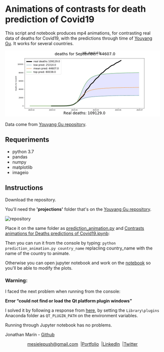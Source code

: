 # Animations of contrasts for death prediction of Covid19
 This script and notebook produces mp4 animations, for contrasting real data of deaths for Covid19, with the predictions through time of [Youyang Gu](https://github.com/youyanggu/covid19_projections). It works for several countries.

 ![GIF EXAMPLE](test.gif)

Data come from [Youyang Gu repository](https://github.com/youyanggu/covid19_projections).

## Requeriments
* python 3.7
* pandas
* numpy
* matplotlib
* imageio
## Instructions
Download the repository.

You'll need the **'projections'** folder that's on the [Youyang Gu repository](https://github.com/youyanggu/covid19_projections).  

![repository](https://i.imgur.com/j7I7NZb.png)
 
Place it on the same folder as [prediction_animation.py](prediction_animation.py) and [Contrasts animations for Deaths predictions of Covid19.ipynb](https://github.com/mesielepush/Animations-of-Contrast-for-death-predictions-of-Covid19/blob/master/Contrasts%20animations%20for%20Deaths%20predictions%20%20of%20Covid19.ipynb):  

Then you can run it from the console by typing: ` python prediction_animation.py country_name ` replacling country_name with the name of the country to animate.

Otherwise you can open jupyter notebook and work on the [notebook](https://github.com/mesielepush/Animations-of-Contrast-for-death-predictions-of-Covid19/blob/master/Contrasts%20animations%20for%20Deaths%20predictions%20%20of%20Covid19.ipynb) so you'll be able to modify the plots.

### Warning:
I faced the next problem when running from the console:

**Error “could not find or load the Qt platform plugin windows”**

I solved it by following a response from [here](https://stackoverflow.com/questions/41994485/error-could-not-find-or-load-the-qt-platform-plugin-windows-while-using-matplo), by setting the `Library\plugins` Anaconda folder as `QT_PLUGIN_PATH` on the environment variables.

Running through Jupyter notebook has no problems.

Jonathan Marín - [Github](https://github.com/mesielepush)

</p>
<p align="center" style="display: flex; justify-content: center; align-items: center;">
    <a target="_blank" href="https://mail.google.com/mail/?view=cm&fs=1&tf=1&to=mesielepush@gmail.com">
      mesielepush@gmail.com
    </a> &nbsp; |
    <a target="_blank" href="https://github.com/mesielepush?tab=repositories">
       Portfolio
    </a> &nbsp; |
    <a target="_blank" href="https://www.linkedin.com/in/jonathan-nava-mar%C3%ADn-94659318b/">
      LinkedIn
    </a> &nbsp; |
    <a target="_blank" href="">
      Twitter
    </a>
</p>
